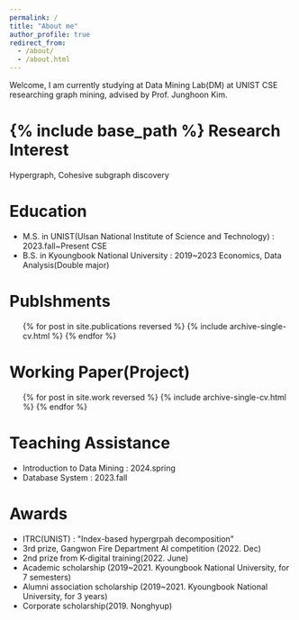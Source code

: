 ```yaml
---
permalink: /
title: "About me"
author_profile: true
redirect_from: 
  - /about/
  - /about.html
---
```



Welcome, I am currently studying at Data Mining Lab(DM) at UNIST CSE researching graph mining, advised by Prof. Junghoon Kim.



{% include base_path %}
Research Interest
======
Hypergraph, Cohesive subgraph discovery

Education
======
* M.S. in UNIST(Ulsan National Institute of Science and Technology) : 2023.fall~Present CSE
* B.S. in Kyoungbook National University : 2019~2023 Economics, Data Analysis(Double major)


Publshments
======
  <ul>{% for post in site.publications reversed %}
    {% include archive-single-cv.html %}
  {% endfor %}</ul>


Working Paper(Project)
======
  <ul>{% for post in site.work reversed %}
    {% include archive-single-cv.html %}
  {% endfor %}</ul>



Teaching Assistance
======
* Introduction to Data Mining : 2024.spring
* Database System : 2023.fall

Awards
======
* ITRC(UNIST) : "Index-based hypergrpah decomposition"
* 3rd prize, Gangwon Fire Department AI competition (2022. Dec)
* 2nd prize from K-digital training(2022. June)
* Academic scholarship (2019~2021. Kyoungbook National University, for 7 semesters)
* Alumni association scholarship (2019~2021. Kyoungbook National University, for 3 years)
* Corporate scholarship(2019. Nonghyup) 


